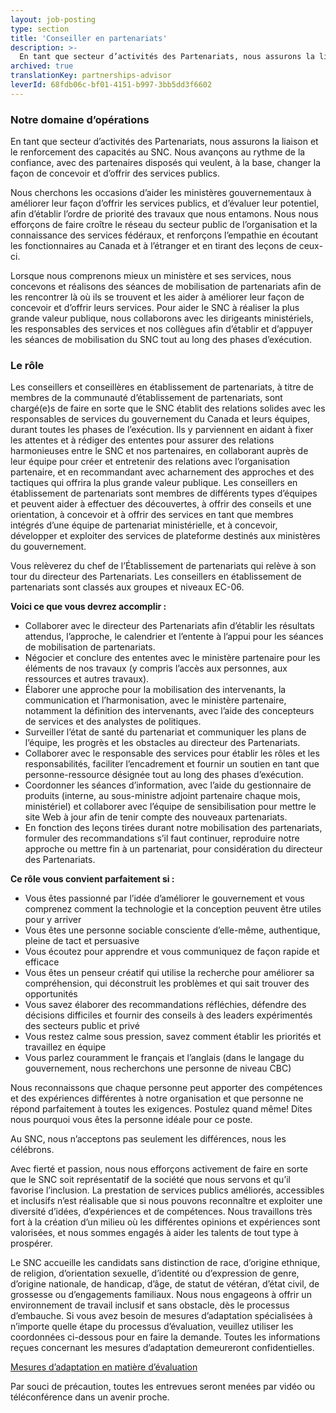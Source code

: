 ```yaml
---
layout: job-posting
type: section
title: 'Conseiller en partenariats'
description: >-
  En tant que secteur d’activités des Partenariats, nous assurons la liaison et le renforcement des capacités au SNC. Nous avançons au rythme de la confiance, avec des partenaires disposés qui veulent, à la base, changer la façon de concevoir et d’offrir des services publics.
archived: true
translationKey: partnerships-advisor
leverId: 68fdb06c-bf01-4151-b997-3bb5dd3f6602
---
```


### Notre domaine d’opérations

En tant que secteur d’activités des Partenariats, nous assurons la liaison et le renforcement des capacités au SNC. Nous avançons au rythme de la confiance, avec des partenaires disposés qui veulent, à la base, changer la façon de concevoir et d’offrir des services publics.

Nous cherchons les occasions d’aider les ministères gouvernementaux à améliorer leur façon d’offrir les services publics, et d’évaluer leur potentiel, afin d’établir l’ordre de priorité des travaux que nous entamons. Nous nous efforçons de faire croître le réseau du secteur public de l’organisation et la connaissance des services fédéraux, et renforçons l’empathie en écoutant les fonctionnaires au Canada et à l’étranger et en tirant des leçons de ceux-ci.

Lorsque nous comprenons mieux un ministère et ses services, nous concevons et réalisons des séances de mobilisation de partenariats afin de les rencontrer là où ils se trouvent et les aider à améliorer leur façon de concevoir et d’offrir leurs services. Pour aider le SNC à réaliser la plus grande valeur publique, nous collaborons avec les dirigeants ministériels, les responsables des services et nos collègues afin d’établir et d’appuyer les séances de mobilisation du SNC tout au long des phases d’exécution.

### Le rôle

Les conseillers et conseillères en établissement de partenariats, à titre de membres de la communauté d’établissement de partenariats, sont chargé(e)s de faire en sorte que le SNC établit des relations solides avec les responsables de services du gouvernement du Canada et leurs équipes, durant toutes les phases de l’exécution. Ils y parviennent en aidant à fixer les attentes et à rédiger des ententes pour assurer des relations harmonieuses entre le SNC et nos partenaires, en collaborant auprès de leur équipe pour créer et entretenir des relations avec l’organisation partenaire, et en recommandant avec acharnement des approches et des tactiques qui offrira la plus grande valeur publique. Les conseillers en établissement de partenariats sont membres de différents types d’équipes et peuvent aider à effectuer des découvertes, à offrir des conseils et une orientation, à concevoir et à offrir des services en tant que membres intégrés d’une équipe de partenariat ministérielle, et à concevoir, développer et exploiter des services de plateforme destinés aux ministères du gouvernement.

Vous relèverez du chef de l’Établissement de partenariats qui relève à son tour du directeur des Partenariats. Les conseillers en établissement de partenariats sont classés aux groupes et niveaux EC-06.

**Voici ce que vous devrez accomplir :**

* Collaborer avec le directeur des Partenariats afin d’établir les résultats attendus, l’approche, le calendrier et l’entente à l’appui pour les séances de mobilisation de partenariats.
* Négocier et conclure des ententes avec le ministère partenaire pour les éléments de nos travaux (y compris l’accès aux personnes, aux ressources et autres travaux).
* Élaborer une approche pour la mobilisation des intervenants, la communication et l’harmonisation, avec le ministère partenaire, notamment la définition des intervenants, avec l’aide des concepteurs de services et des analystes de politiques.
* Surveiller l’état de santé du partenariat et communiquer les plans de l’équipe, les progrès et les obstacles au directeur des Partenariats.
* Collaborer avec le responsable des services pour établir les rôles et les responsabilités, faciliter l’encadrement et fournir un soutien en tant que personne-ressource désignée tout au long des phases d’exécution.
* Coordonner les séances d’information, avec l’aide du gestionnaire de produits (interne, au sous-ministre adjoint partenaire chaque mois, ministériel) et collaborer avec l’équipe de sensibilisation pour mettre le site Web à jour afin de tenir compte des nouveaux partenariats.
* En fonction des leçons tirées durant notre mobilisation des partenariats, formuler des recommandations s’il faut continuer, reproduire notre approche ou mettre fin à un partenariat, pour considération du directeur des Partenariats.

**Ce rôle vous convient parfaitement si :**

* Vous êtes passionné par l’idée d’améliorer le gouvernement et vous comprenez comment la technologie et la conception peuvent être utiles pour y arriver
* Vous êtes une personne sociable consciente d’elle-même, authentique, pleine de tact et persuasive
* Vous écoutez pour apprendre et vous communiquez de façon rapide et efficace
* Vous êtes un penseur créatif qui utilise la recherche pour améliorer sa compréhension, qui déconstruit les problèmes et qui sait trouver des opportunités
* Vous savez élaborer des recommandations réfléchies, défendre des décisions difficiles et fournir des conseils à des leaders expérimentés des secteurs public et privé
* Vous restez calme sous pression, savez comment établir les priorités et travaillez en équipe
* Vous parlez couramment le français et l’anglais (dans le langage du gouvernement, nous recherchons une personne de niveau CBC)

Nous reconnaissons que chaque personne peut apporter des compétences et des expériences différentes à notre organisation et que personne ne répond parfaitement à toutes les exigences. Postulez quand même! Dites nous pourquoi vous êtes la personne idéale pour ce poste.

Au SNC, nous n’acceptons pas seulement les différences, nous les célébrons.

Avec fierté et passion, nous nous efforçons activement de faire en sorte que le SNC soit représentatif de la société que nous servons et qu’il favorise l’inclusion. La prestation de services publics améliorés, accessibles et inclusifs n’est réalisable que si nous pouvons reconnaître et exploiter une diversité d’idées, d’expériences et de compétences. Nous travaillons très fort à la création d’un milieu où les différentes opinions et expériences sont valorisées, et nous sommes engagés à aider les talents de tout type à prospérer.

Le SNC accueille les candidats sans distinction de race, d’origine ethnique, de religion, d’orientation sexuelle, d’identité ou d’expression de genre, d’origine nationale, de handicap, d’âge, de statut de vétéran, d’état civil, de grossesse ou d’engagements familiaux. Nous nous engageons à offrir un environnement de travail inclusif et sans obstacle, dès le processus d’embauche. Si vous avez besoin de mesures d’adaptation spécialisées à n’importe quelle étape du processus d’évaluation, veuillez utiliser les coordonnées ci-dessous pour en faire la demande. Toutes les informations reçues concernant les mesures d’adaptation demeureront confidentielles.

[Mesures d’adaptation en matière d’évaluation](https://www.canada.ca/fr/commission-fonction-publique/services/mesures-d-adaptation-matiere-evaluation.html)

Par souci de précaution, toutes les entrevues seront menées par vidéo ou téléconférence dans un avenir proche.
